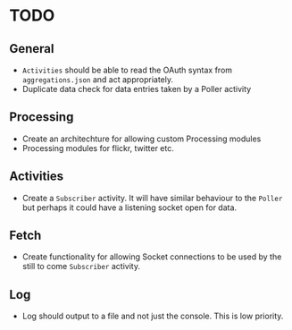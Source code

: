 # TODO

## General

- `Activities` should be able to read the OAuth syntax from `aggregations.json` and act appropriately.
- Duplicate data check for data entries taken by a Poller activity

## Processing

- Create an architechture for allowing custom Processing modules
- Processing modules for flickr, twitter etc.

## Activities

- Create a `Subscriber` activity. It will have similar behaviour to the `Poller` but perhaps it could have a listening socket open for data.

## Fetch

- Create functionality for allowing Socket connections to be used by the still to come `Subscriber` activity.

## Log

- Log should output to a file and not just the console. This is low priority.
